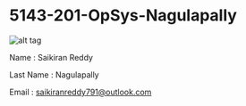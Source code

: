 # 5143-201-OpSys-Nagulapally

![alt tag](https://avatars0.githubusercontent.com/u/21366093?v=3&s=460)

Name : Saikiran Reddy 

Last Name : Nagulapally

Email : saikiranreddy791@outlook.com
